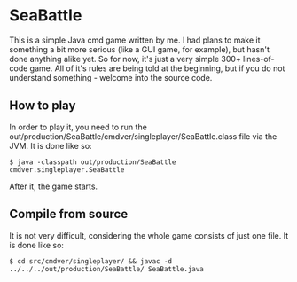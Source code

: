 # SeaBattle

This is a simple Java cmd game written by me. I had plans to make it something a bit more serious (like a GUI game, for example), but hasn't done anything alike yet. 
So for now, it's just a very simple 300+ lines-of-code game. 
All of it's rules are being told at the beginning, but if you do not understand something - welcome into the source code. 

## How to play

In order to play it, you need to run the out/production/SeaBattle/cmdver/singleplayer/SeaBattle.class file via the JVM.
It is done like so: 

    $ java -classpath out/production/SeaBattle  cmdver.singleplayer.SeaBattle

After it, the game starts. 

## Compile from source

It is not very difficult, considering the whole game consists of just one file. 
It is done like so: 

    $ cd src/cmdver/singleplayer/ && javac -d ../../../out/production/SeaBattle/ SeaBattle.java